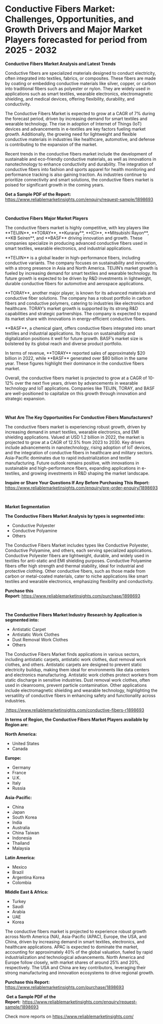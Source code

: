 <p><h1>Conductive Fibers Market: Challenges, Opportunities, and Growth Drivers and Major Market Players forecasted for period from 2025 - 2032</h1></p><p><strong>Conductive Fibers Market Analysis and Latest Trends</strong></p>
<p><p>Conductive fibers are specialized materials designed to conduct electricity, often integrated into textiles, fabrics, or composites. These fibers are made by coating or embedding conductive materials like silver, copper, or carbon into traditional fibers such as polyester or nylon. They are widely used in applications such as smart textiles, wearable electronics, electromagnetic shielding, and medical devices, offering flexibility, durability, and conductivity.</p><p>The Conductive Fibers Market is expected to grow at a CAGR of 7% during the forecast period, driven by increasing demand for smart textiles and wearable technology. The rise in adoption of Internet of Things (IoT) devices and advancements in e-textiles are key factors fueling market growth. Additionally, the growing need for lightweight and flexible conductive materials in industries like healthcare, automotive, and defense is contributing to the expansion of the market.</p><p>Recent trends in the conductive fibers market include the development of sustainable and eco-friendly conductive materials, as well as innovations in nanotechnology to enhance conductivity and durability. The integration of conductive fibers into fashion and sports apparel for health monitoring and performance tracking is also gaining traction. As industries continue to prioritize connectivity and smart solutions, the conductive fibers market is poised for significant growth in the coming years.</p></p>
<p><strong>Get a Sample PDF of the Report:&nbsp;</strong> <a href="https://www.reliablemarketinsights.com/enquiry/request-sample/1898693?utm_campaign=2112&utm_medium=2&utm_source=Github&utm_content=ia&utm_term=24012025&utm_id=conductive-fibers">https://www.reliablemarketinsights.com/enquiry/request-sample/1898693</a></p>
<p>&nbsp;</p>
<p><strong>Conductive Fibers Major Market Players</strong></p>
<p><p>The conductive fibers market is highly competitive, with key players like **TEIJIN**, **TORAY**, **Kuraray**, **ICI**, **Mitsubishi Rayon**, **KB Seiren**, and **BASF** driving innovation and growth. These companies specialize in producing advanced conductive fibers used in smart textiles, wearable electronics, and industrial applications.</p><p>**TEIJIN** is a global leader in high-performance fibers, including conductive variants. The company focuses on sustainability and innovation, with a strong presence in Asia and North America. TEIJIN’s market growth is fueled by increasing demand for smart textiles and wearable technology. Its future growth is expected to be driven by R&D investments in lightweight, durable conductive fibers for automotive and aerospace applications.</p><p>**TORAY**, another major player, is known for its advanced materials and conductive fiber solutions. The company has a robust portfolio in carbon fibers and conductive polymers, catering to industries like electronics and healthcare. TORAY’s market growth is supported by its strong R&D capabilities and strategic partnerships. The company is expected to expand its market share with innovations in energy-efficient conductive fibers.</p><p>**BASF**, a chemical giant, offers conductive fibers integrated into smart textiles and industrial applications. Its focus on sustainability and digitalization positions it well for future growth. BASF’s market size is bolstered by its global reach and diverse product portfolio.</p><p>In terms of revenue, **TORAY** reported sales of approximately $20 billion in 2022, while **BASF** generated over $80 billion in the same year. These figures highlight their dominance in the conductive fibers market.</p><p>Overall, the conductive fibers market is projected to grow at a CAGR of 10-12% over the next five years, driven by advancements in wearable technology and IoT applications. Companies like TEIJIN, TORAY, and BASF are well-positioned to capitalize on this growth through innovation and strategic expansion.</p></p>
<p>&nbsp;</p>
<p><strong>What Are The Key Opportunities For Conductive Fibers Manufacturers?</strong></p>
<p><p>The conductive fibers market is experiencing robust growth, driven by increasing demand in smart textiles, wearable electronics, and EMI shielding applications. Valued at USD 1.2 billion in 2022, the market is projected to grow at a CAGR of 12.5% from 2023 to 2030. Key drivers include advancements in nanotechnology, rising adoption of IoT devices, and the integration of conductive fibers in healthcare and military sectors. Asia-Pacific dominates due to rapid industrialization and textile manufacturing. Future outlook remains positive, with innovations in sustainable and high-performance fibers, expanding applications in e-textiles, and growing investments in R&D shaping the market landscape.</p></p>
<p><strong>Inquire or Share Your Questions If Any Before Purchasing This Report:</strong> <a href="https://www.reliablemarketinsights.com/enquiry/pre-order-enquiry/1898693?utm_campaign=2112&utm_medium=2&utm_source=Github&utm_content=ia&utm_term=24012025&utm_id=conductive-fibers">https://www.reliablemarketinsights.com/enquiry/pre-order-enquiry/1898693</a></p>
<p>&nbsp;</p>
<p><strong>Market Segmentation</strong></p>
<p><strong>The Conductive Fibers Market Analysis by types is segmented into:</strong></p>
<p><ul><li>Conductive Polyester</li><li>Conductive Polyamine</li><li>Others</li></ul></p>
<p><p>The Conductive Fibers Market includes types like Conductive Polyester, Conductive Polyamine, and others, each serving specialized applications. Conductive Polyester fibers are lightweight, durable, and widely used in textiles for anti-static and EMI shielding purposes. Conductive Polyamine fibers offer high strength and thermal stability, ideal for industrial and protective clothing. Other conductive fibers, such as those made from carbon or metal-coated materials, cater to niche applications like smart textiles and wearable electronics, emphasizing flexibility and conductivity.</p></p>
<p><strong>Purchase this Report:&nbsp;</strong><a href="https://www.reliablemarketinsights.com/purchase/1898693?utm_campaign=2112&utm_medium=2&utm_source=Github&utm_content=ia&utm_term=24012025&utm_id=conductive-fibers">https://www.reliablemarketinsights.com/purchase/1898693</a></p>
<p>&nbsp;</p>
<p><strong>The Conductive Fibers Market Industry Research by Application is segmented into:</strong></p>
<p><ul><li>Antistatic Carpet</li><li>Antistatic Work Clothes</li><li>Dust Removal Work Clothes</li><li>Others</li></ul></p>
<p><p>The Conductive Fibers Market finds applications in various sectors, including antistatic carpets, antistatic work clothes, dust removal work clothes, and others. Antistatic carpets are designed to prevent static electricity buildup, making them ideal for environments like data centers and electronics manufacturing. Antistatic work clothes protect workers from static discharge in sensitive industries. Dust removal work clothes, often used in cleanrooms, prevent particle contamination. Other applications include electromagnetic shielding and wearable technology, highlighting the versatility of conductive fibers in enhancing safety and functionality across industries.</p></p>
<p><a href="https://www.reliablemarketinsights.com/conductive-fibers-r1898693?utm_campaign=2112&utm_medium=2&utm_source=Github&utm_content=ia&utm_term=24012025&utm_id=conductive-fibers">&nbsp;https://www.reliablemarketinsights.com/conductive-fibers-r1898693</a></p>
<p><strong>In terms of Region, the Conductive Fibers Market Players available by Region are:</strong></p>
<p>
    <p> <strong> North America: </strong>
        <ul>
            <li>United States</li>
            <li>Canada</li>
        </ul>
        </p> 
    <p> <strong> Europe: </strong>
        <ul>
            <li>Germany</li>
            <li>France</li>
            <li>U.K.</li>
            <li>Italy</li>
            <li>Russia</li>
        </ul>
        </p> 
    <p> <strong> Asia-Pacific: </strong>
        <ul>
            <li>China</li>
            <li>Japan</li>
            <li>South Korea</li>
            <li>India</li>
            <li>Australia</li>
            <li>China Taiwan</li>
            <li>Indonesia</li>
            <li>Thailand</li>
            <li>Malaysia</li>
        </ul>
        </p> 
    <p> <strong> Latin America: </strong>
        <ul>
            <li>Mexico</li>
            <li>Brazil</li>
            <li>Argentina Korea</li>
            <li>Colombia</li>
        </ul>
        </p> 
    <p> <strong> Middle East & Africa: </strong>
        <ul>
            <li>Turkey</li>
            <li>Saudi</li>
            <li>Arabia</li>
            <li>UAE</li>
            <li>Korea</li>
        </ul>
    </p>
    </p>
<p><p>The conductive fibers market is projected to experience robust growth across North America (NA), Asia-Pacific (APAC), Europe, the USA, and China, driven by increasing demand in smart textiles, electronics, and healthcare applications. APAC is expected to dominate the market, accounting for approximately 40% of the global valuation, fueled by rapid industrialization and technological advancements. North America and Europe follow closely, with market shares of around 25% and 20%, respectively. The USA and China are key contributors, leveraging their strong manufacturing and innovation ecosystems to drive regional growth.</p></p>
<p><strong>Purchase this Report: </strong><a href="https://www.reliablemarketinsights.com/purchase/1898693?utm_campaign=2112&utm_medium=2&utm_source=Github&utm_content=ia&utm_term=24012025&utm_id=conductive-fibers">https://www.reliablemarketinsights.com/purchase/1898693</a></p>
<p>&nbsp;<strong>Get a Sample PDF of the Report:&nbsp;&nbsp;</strong><a href="https://www.reliablemarketinsights.com/enquiry/request-sample/1898693?utm_campaign=2112&utm_medium=2&utm_source=Github&utm_content=ia&utm_term=24012025&utm_id=conductive-fibers">https://www.reliablemarketinsights.com/enquiry/request-sample/1898693</a></p>
<p><strong></strong></p>
<p>Check more reports on <a href="https://www.reliablemarketinsights.com/?utm_campaign=2112&utm_medium=2&utm_source=Github&utm_content=ia&utm_term=24012025&utm_id=conductive-fibers">https://www.reliablemarketinsights.com/</a></p>